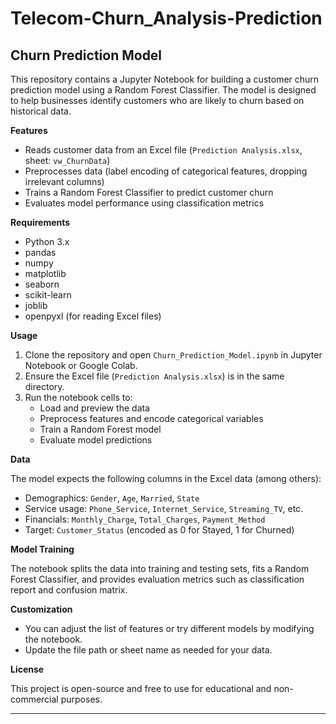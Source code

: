# Telecom-Churn_Analysis-Prediction
## Churn Prediction Model

This repository contains a Jupyter Notebook for building a customer churn prediction model using a Random Forest Classifier. The model is designed to help businesses identify customers who are likely to churn based on historical data.

**Features**

- Reads customer data from an Excel file (`Prediction Analysis.xlsx`, sheet: `vw_ChurnData`)
- Preprocesses data (label encoding of categorical features, dropping irrelevant columns)
- Trains a Random Forest Classifier to predict customer churn
- Evaluates model performance using classification metrics

**Requirements**

- Python 3.x
- pandas
- numpy
- matplotlib
- seaborn
- scikit-learn
- joblib
- openpyxl (for reading Excel files)

**Usage**

1. Clone the repository and open `Churn_Prediction_Model.ipynb` in Jupyter Notebook or Google Colab.
2. Ensure the Excel file (`Prediction Analysis.xlsx`) is in the same directory.
3. Run the notebook cells to:
   - Load and preview the data
   - Preprocess features and encode categorical variables
   - Train a Random Forest model
   - Evaluate model predictions

**Data**

The model expects the following columns in the Excel data (among others):

- Demographics: `Gender`, `Age`, `Married`, `State`
- Service usage: `Phone_Service`, `Internet_Service`, `Streaming_TV`, etc.
- Financials: `Monthly_Charge`, `Total_Charges`, `Payment_Method`
- Target: `Customer_Status` (encoded as 0 for Stayed, 1 for Churned)

**Model Training**

The notebook splits the data into training and testing sets, fits a Random Forest Classifier, and provides evaluation metrics such as classification report and confusion matrix.

**Customization**

- You can adjust the list of features or try different models by modifying the notebook.
- Update the file path or sheet name as needed for your data.

**License**

This project is open-source and free to use for educational and non-commercial purposes.

---
